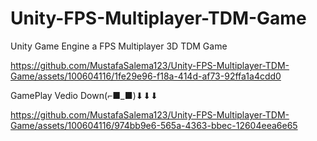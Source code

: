 # Unity-FPS-Multiplayer-TDM-Game
Unity Game Engine a FPS Multiplayer 3D TDM Game


https://github.com/MustafaSalema123/Unity-FPS-Multiplayer-TDM-Game/assets/100604116/1fe29e96-f18a-414d-af73-92ffa1a4cdd0



GamePlay Vedio Down(⌐■_■)⬇⬇⬇

https://github.com/MustafaSalema123/Unity-FPS-Multiplayer-TDM-Game/assets/100604116/974bb9e6-565a-4363-bbec-12604eea6e65

